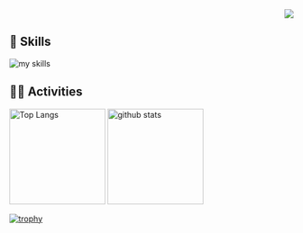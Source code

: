 <!-- 1. Views Counter -->
<div align="right">
  <!-- usernameを変更 -->
  <img src="https://komarev.com/ghpvc/?username=TakanariShimbo" />
</div>

<!-- 2. Skills -->
## 🌱 Skills
<!-- ライトモート：theme=light, ダークモート：theme=dark -->
<!-- アイコンの選択肢一覧：https://arc.net/l/quote/zizyykfh -->
<img alt="my skills" src="https://skillicons.dev/icons?theme=dark&perline=12&i=html,css,js,jquery,react,tailwind,nodejs,vite,next,python,opencv,sklearn,pytorch,flask,django,fastapi,cs,postgres,redis,git,github,gitlab,docker,vscode,windows,ubuntu" />
<br>

<!-- 3. Activities -->
## 🏃‍♀️ Activities
<div align="left"> 
  <!-- ライトモート：theme=light, ダークモート：theme=vue-dark  -->
  <!-- usernameを変更 -->
  <img alt="Top Langs" height="170px" src="https://github-readme-stats.vercel.app/api?username=TakanariShimbo&theme=vue-dark&layout=compact" />
  <img alt="github stats" height="170px" src="https://github-readme-stats.vercel.app/api/top-langs/?username=TakanariShimbo&theme=vue-dark&layout=compact" />
</div>

<!-- 4. Trophies -->
[![trophy](https://github-profile-trophy.vercel.app/?username=TakanariShimbo&theme=vue-dark&column=10)](https://github.com/ryo-ma/github-profile-trophy)

